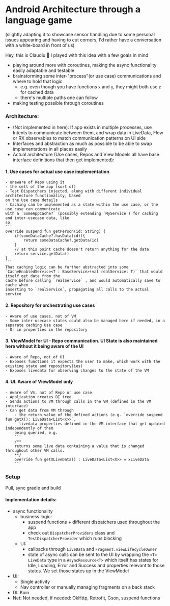 # Android Architecture through a language game
(slightly adapting it to showcase sensor handling due to some personal issues appearing and having to
cut corners, I'd rather have a conversation with a white-board in front of us)

Hey, this is Claudiu 👋 I played with this idea with a few goals in mind
- playing around more with coroutines, making the async functionality easily adaptable and testable
- brainstorming some inter-"process"(or use case) communications and where to hold that logic
    - e.g. even though you have functions `x` and `y`, they might both use `z` for cached data
    - there's multiple paths one can follow
- making testing possible through coroutines

### Architecture:
- (Not implemented in here): If app exists in multiple processes, use Intents to communicate between them, and wrap data in
LiveData, Flow or RX observables to match communication patterns on UI side
- Interfaces and abstraction as much as possible to be able to swap implementations in all places 
easily
- Actual architecture (Use cases, Repos and View Models all have base interface definitions that then get implemented):
#### 1. Use cases for actual use case implementation 
    - unaware of Repo using it
    - the cell of the app (sort of)
    - Test Dispatchers injected, along with different individual architecture functionality, based 
    on the Use case details
    - Caching can be implemented as a state within the use case, or the use case can communicate 
    with a `SomeAppCache?` (possibly extending `MyService`) for caching and inter-usecase data, like
    so
    ```
    override suspend fun getPerson(id: String) {
        if(someDataCache?.hasData(id)){
            return someDataCache?.getData(id)
        }
        // at this point cache doesn't return anything for the data
        return service.getData()
    }
    ```
    That caching logic can be further abstracted into some 
    `CacheEnabledService<T : BaseService>(val realService: T)` that would itself get data from the 
    cache before calling `realService` , and would automatically save to cache when 
    inserting to `realService`, propagating all calls to the actual service 
    
#### 2. Repository for orchestrating use cases
    - Aware of use cases, not of VM
    - Some inter-usecase states could also be managed here if needed, in a separate caching Use case
    - Or in properties in the repository
#### 3. ViewModel for UI - Repo communication. UI State is also maintained here without it being aware of the UI
    - Aware of Repo, not of UI
    - Exposes functions it expects the user to make, which work with the existing state and repository(ies)
    - Exposes livedata for observing changes to the state of the VM
#### 4. UI. Aware of ViewModel only
    - Aware of Vm, not of Repo or use case
    - Application creates DI tree
    - Sends actions to VM through calls in the VM (defined in the VM interface)
    - Can get data from VM through 
        - the return value of the defined actions (e.g. `override suspend fun getX(): LiveData<List<x>>`, 
        - livedata properties defined in the VM interface that get updated independently of them 
        being queried, e.g. 
        ```
        /**
        returns some live data containing a value that is changed throughout other VM calls. 
        **/
        override fun getXLiveData() : LiveData<List<X>> = xLiveData
        ```

### Setup
Pull, sync gradle and build

#### Implementation details:
- async functionality
    - business logic: 
        - suspend functions + different dispatchers used throughout the app 
        - check out `DispatcherProviders` class and `TestDispatcherProvider` which runs blocking
    - UI: 
        - callbacks through `LiveData` and `Fragment.viewLifecycleOwner`
        - state of async calls can be sent to the UI by wrapping the `<T>` `LiveData` type in a 
        `AsyncResource<T>` which itself has states for Idle, Loading, Error and Success and 
        properties relevant to those states. We set those states up in the ViewModel
- UI:
    - Single activity
    - Nav controller or manually managing fragments on a back stack
- DI: Koin
- Net: Not needed, if needed: OkHttp, Retrofit, Gson, suspend functions

